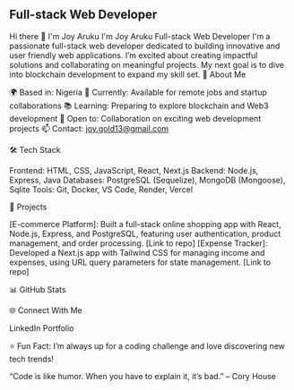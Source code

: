 

## Full-stack Web Developer
Hi there 👋 I'm Joy Aruku I'm Joy Aruku
Full-stack Web Developer
I'm a passionate full-stack web developer dedicated to building innovative and user friendly web applications. I’m excited about creating impactful solutions and collaborating on meaningful projects. My next goal is to dive into blockchain development to expand my skill set.
🌟 About Me

🌍 Based in: Nigeria
💼 Currently: Available for remote jobs and startup collaborations
📚 Learning: Preparing to explore blockchain and Web3 development
🤝 Open to: Collaboration on exciting web development projects
📫 Contact: joy.gold13@gmail.com

🛠️ Tech Stack

Frontend: HTML, CSS, JavaScript, React, Next.js
Backend: Node.js, Express, Java
Databases: PostgreSQL (Sequelize), MongoDB (Mongoose), Sqlite
Tools: Git, Docker, VS Code, Render, Vercel

🚀 Projects

[E-commerce Platform]: Built a full-stack online shopping app with React, Node.js, Express, and PostgreSQL, featuring user authentication, product management, and order processing. [Link to repo]
[Expense Tracker]: Developed a Next.js app with Tailwind CSS for managing income and expenses, using URL query parameters for state management. [Link to repo]

📊 GitHub Stats

🌐 Connect With Me

LinkedIn
Portfolio


⭐️ Fun Fact: I’m always up for a coding challenge and love discovering new tech trends!

“Code is like humor. When you have to explain it, it’s bad.” – Cory House


<!--
**Dev-JoyA/Dev-JoyA** is a ✨ _special_ ✨ repository because its `README.md` (this file) appears on your GitHub profile.

Here are some ideas to get you started:

- 🔭 I’m currently working on ...
- 🌱 I’m currently learning ...
- 👯 I’m looking to collaborate on ...
- 🤔 I’m looking for help with ...
- 💬 Ask me about ...
- 📫 How to reach me: ...
- 😄 Pronouns: ...
- ⚡ Fun fact: ...
-->
